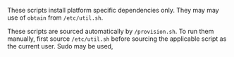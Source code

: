 These scripts install platform specific dependencies only. They may may use of
`obtain` from `/etc/util.sh`.

These scripts are sourced automatically by `/provision.sh`.  To run them
manually, first source `/etc/util.sh` before sourcing the applicable script as
the current user. Sudo may be used,

